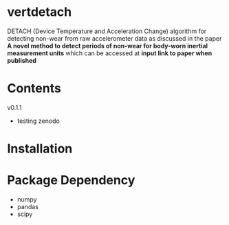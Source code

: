 # vertdetach
DETACH (Device Temperature and Acceleration Change) algorithm for detecting non-wear from raw accelerometer data as
discussed in the paper **A novel method to detect periods of non-wear for body-worn inertial measurement units** which
can be accessed at **input link to paper when published**

# Contents

v0.1.1
- testing zenodo

# Installation

# Package Dependency
- numpy
- pandas
- scipy